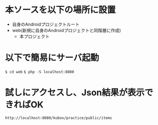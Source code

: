 # 本ソースを以下の場所に設置

- 自身のAndroidプロジェクトルート
- web(新規に自身のAndroidプロジェクトと同階層に作成)
  - 本プロジェクト

# 以下で簡易にサーバ起動

`$ cd web`
`$ php -S localhost:8080`

# 試しにアクセスし、Json結果が表示できればOK

`http://localhost:8080/kubox/practice/public/items`
